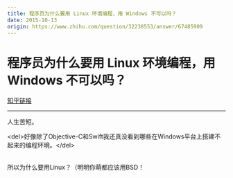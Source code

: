 ```yaml
---
title: 程序员为什么要用 Linux 环境编程，用 Windows 不可以吗？
date: 2015-10-13
origin: https://www.zhihu.com/question/32238553/answer/67485909
---
```

# 程序员为什么要用 Linux 环境编程，用 Windows 不可以吗？

[知乎链接](https://www.zhihu.com/question/32238553/answer/67485909)

---------

<span class="RichText ztext CopyrightRichText-richText" itemprop="text"><p>人生苦短。</p><p>&lt;del&gt;好像除了Objective-C和Swift我还真没看到哪些在Windows平台上搭建不起来的编程环境。&lt;/del&gt;</p><br>所以为什么要用Linux？（明明你萌都应该用BSD！</span>